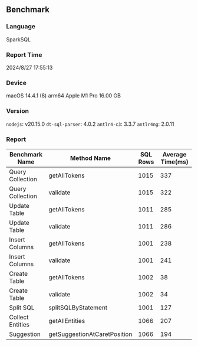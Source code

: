 ## Benchmark

### Language
SparkSQL

### Report Time
2024/8/27 17:55:13

### Device
macOS 14.4.1
(8) arm64 Apple M1 Pro
16.00 GB

### Version
`nodejs`: v20.15.0
`dt-sql-parser`: 4.0.2
`antlr4-c3`: 3.3.7
`antlr4ng`: 2.0.11

### Report
| Benchmark Name |         Method Name        |SQL Rows|Average Time(ms)| 
|----------------|----------------------------|--------|----------------| 
|Query Collection|        getAllTokens        |  1015  |       337      | 
|Query Collection|          validate          |  1015  |       322      | 
|  Update Table  |        getAllTokens        |  1011  |       285      | 
|  Update Table  |          validate          |  1011  |       286      | 
| Insert Columns |        getAllTokens        |  1001  |       238      | 
| Insert Columns |          validate          |  1001  |       241      | 
|  Create Table  |        getAllTokens        |  1002  |       38       | 
|  Create Table  |          validate          |  1002  |       34       | 
|    Split SQL   |     splitSQLByStatement    |  1001  |       127      | 
|Collect Entities|       getAllEntities       |  1066  |       207      | 
|   Suggestion   |getSuggestionAtCaretPosition|  1066  |       194      | 


